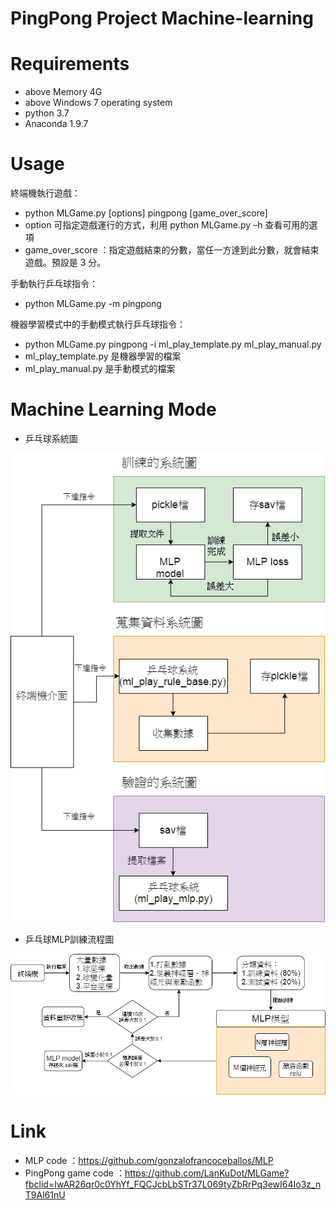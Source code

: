 # PingPong Project Machine-learning

# Requirements
* above Memory 4G
* above Windows 7 operating system
* python 3.7
* Anaconda 1.9.7
# Usage
終端機執行遊戲：
* python MLGame.py [options] pingpong [game_over_score]
* option 可指定遊戲運行的方式，利用 python MLGame.py –h 查看可用的選項
* game_over_score ：指定遊戲結束的分數，當任一方達到此分數，就會結束遊戲。預設是 3 分。

手動執行乒乓球指令：
* python MLGame.py -m pingpong

機器學習模式中的手動模式執行乒乓球指令：
* python MLGame.py pingpong -i ml_play_template.py ml_play_manual.py
* ml_play_template.py 是機器學習的檔案
* ml_play_manual.py 是手動模式的檔案

# Machine Learning Mode
* 乒乓球系統圖

![image](https://github.com/BBS86x1023/PingPong-project-management-of-Machine-learning/blob/master/picture/%E7%B3%BB%E7%B5%B1%E5%9C%96.png)

* 乒乓球MLP訓練流程圖

![image](https://github.com/BBS86x1023/PingPong-project-management-of-Machine-learning/blob/master/picture/%E4%B9%92%E4%B9%93%E7%90%83MLP%E8%A8%93%E7%B7%B4%E6%B5%81%E7%A8%8B%E5%9C%96.png)

# Link
* MLP code ：https://github.com/gonzalofrancoceballos/MLP
* PingPong game code ：https://github.com/LanKuDot/MLGame?fbclid=IwAR26qr0c0YhYf_FQCJcbLbSTr37L069tyZbRrPq3ewI64Io3z_nT9Al61nU
